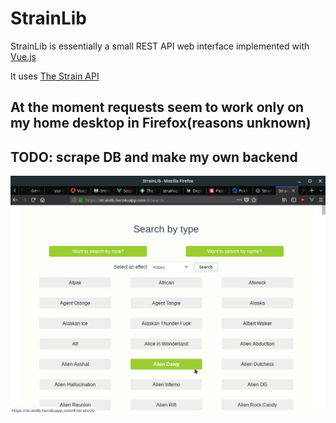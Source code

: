 # StrainLib

StrainLib is essentially a small REST API web interface implemented with [Vue.js](https://vuejs.org)

It uses [The Strain API](http://strains.evanbusse.com/)

## At the moment requests seem to work only on my home desktop in Firefox(reasons unknown)
## TODO: scrape DB and make my own backend

![](src/assets/search.png?raw=true)

<!-- Currently allows searching strains by name, race, or an effect the strain has. Results can be seen singularly on a separate page

###### Usage of named API initially sets certain usage limitations:
* Currently impossible to use in Chrome due to issues with server certificate(please use Firefox)
* Requests are few and search is possible only by one criteria (client-side filtration to be implemented)

Roadmap:
* Set pagination for search results
* Add client-side filtration for multiple criteria(effect/set of effects, flavor/set of flavors, race)
* Possibly add ability to compare strains by effects/flavors -->
